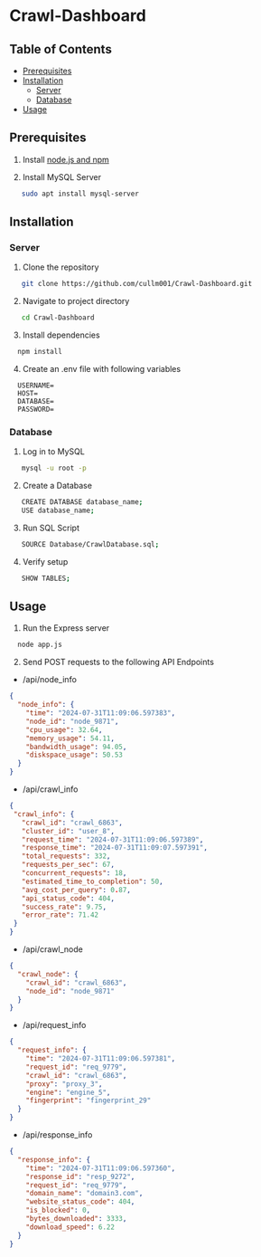 # Crawl-Dashboard

## Table of Contents
 - [Prerequisites](#prerequisites)
 - [Installation](#installation)
   - [Server](#server)
   - [Database](#database)
 - [Usage](#usage)
## Prerequisites
1. Install [node.js and npm](https://nodejs.org/en/download/package-manager)

2. Install MySQL Server
```bash
   sudo apt install mysql-server
```
## Installation

### Server

1. Clone the repository
```bash
   git clone https://github.com/cullm001/Crawl-Dashboard.git
```
2. Navigate to project directory
```bash
   cd Crawl-Dashboard
```

3. Install dependencies
 ```bash
   npm install
```  
4. Create an .env file with following variables
```env
  USERNAME=
  HOST=
  DATABASE=
  PASSWORD=
```

### Database
1. Log in to MySQL
```bash
   mysql -u root -p
```
2. Create a Database
```bash
   CREATE DATABASE database_name;
   USE database_name;
```
3. Run SQL Script
```bash
   SOURCE Database/CrawlDatabase.sql;
```
4. Verify setup
```bash
   SHOW TABLES;
```

## Usage
1. Run the Express server
 ```bash
   node app.js
```
2. Send POST requests to the following API Endpoints
 - /api/node_info
```json
{
  "node_info": {
    "time": "2024-07-31T11:09:06.597383",
    "node_id": "node_9871",
    "cpu_usage": 32.64,
    "memory_usage": 54.11,
    "bandwidth_usage": 94.05,
    "diskspace_usage": 50.53
  }
}
```
 - /api/crawl_info
 ```json
{
  "crawl_info": {
    "crawl_id": "crawl_6863",
    "cluster_id": "user_8",
    "request_time": "2024-07-31T11:09:06.597389",
    "response_time": "2024-07-31T11:09:07.597391",
    "total_requests": 332,
    "requests_per_sec": 67,
    "concurrent_requests": 18,
    "estimated_time_to_completion": 50,
    "avg_cost_per_query": 0.87,
    "api_status_code": 404,
    "success_rate": 9.75,
    "error_rate": 71.42
  }
}
```
- /api/crawl_node
```json
{
  "crawl_node": {
    "crawl_id": "crawl_6863",
    "node_id": "node_9871"
  }
}
```

- /api/request_info
```json
{
  "request_info": {
    "time": "2024-07-31T11:09:06.597381",
    "request_id": "req_9779",
    "crawl_id": "crawl_6863",
    "proxy": "proxy_3",
    "engine": "engine_5",
    "fingerprint": "fingerprint_29"
  }
}
```
- /api/response_info
```json
{
  "response_info": {
    "time": "2024-07-31T11:09:06.597360",
    "response_id": "resp_9272",
    "request_id": "req_9779",
    "domain_name": "domain3.com",
    "website_status_code": 404,
    "is_blocked": 0,
    "bytes_downloaded": 3333,
    "download_speed": 6.22
  }
}
```
